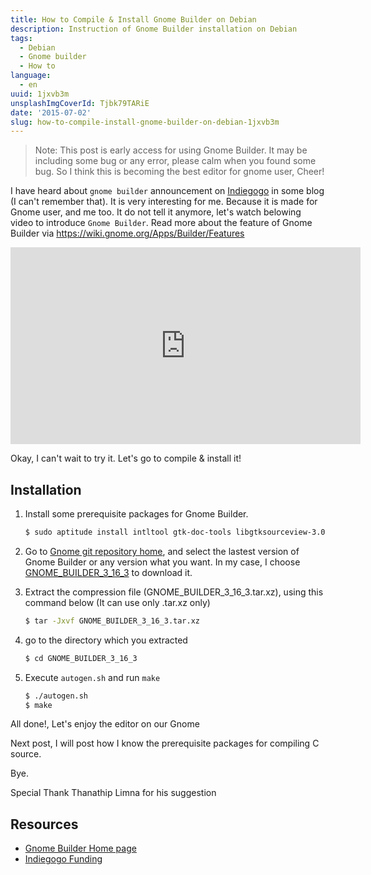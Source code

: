 ```yaml
---
title: How to Compile & Install Gnome Builder on Debian
description: Instruction of Gnome Builder installation on Debian
tags:
  - Debian
  - Gnome builder
  - How to
language:
  - en
uuid: 1jxvb3m
unsplashImgCoverId: Tjbk79TARiE
date: '2015-07-02'
slug: how-to-compile-install-gnome-builder-on-debian-1jxvb3m
---
```


> Note: This post is early access for using Gnome Builder. It may be including some bug or any error, please calm when you found some bug. So I think this is becoming the best editor for gnome user, Cheer!

I have heard about `gnome builder` announcement on [Indiegogo](https://www.indiegogo.com/projects/builder-an-ide-of-our-gnome#/story) in some blog (I can't remember that). It is very interesting for me. Because it is made for Gnome user, and me too. It do not tell it anymore, let's watch belowing video to introduce `Gnome Builder`. Read more about the feature of Gnome Builder via <https://wiki.gnome.org/Apps/Builder/Features>

<iframe width="560" height="315" src="https://www.youtube.com/embed/jXEjYu0SJ3A" frameborder="0" allowfullscreen></iframe>


Okay, I can't wait to try it. Let's go to compile & install it!

## Installation
1. Install some prerequisite packages for Gnome Builder.

    ```bash
    $ sudo aptitude install intltool gtk-doc-tools libgtksourceview-3.0-dev libdevhelp-dev libgit2-glib-1.0-dev libgjs-dev python-gobject-dev llvm-dev libclang-dev python3-dev
    ```

2. Go to [Gnome git repository home](https://git.gnome.org/browse/gnome-builder/), and select the lastest version of Gnome Builder or any version what you want. In my case, I choose [GNOME_BUILDER_3_16_3](https://git.gnome.org/browse/gnome-builder/snapshot/GNOME_BUILDER_3_16_3.tar.xz) to download it.

3. Extract the compression file (GNOME_BUILDER_3_16_3.tar.xz), using this command below (It can use only .tar.xz only)

    ```bash
    $ tar -Jxvf GNOME_BUILDER_3_16_3.tar.xz
    ```

4. go to the directory which you extracted

    ```bash
    $ cd GNOME_BUILDER_3_16_3
    ```

5. Execute `autogen.sh` and run `make`

    ```bash
    $ ./autogen.sh
    $ make
    ```

All done!, Let's enjoy the editor on our Gnome

Next post, I will post how I know the prerequisite packages for compiling C source.

Bye.

Special Thank Thanathip Limna for his suggestion

## Resources
- [Gnome Builder Home page](https://wiki.gnome.org/Apps/Builder)
- [Indiegogo Funding](https://www.indiegogo.com/projects/builder-an-ide-of-our-gnome#/story)
